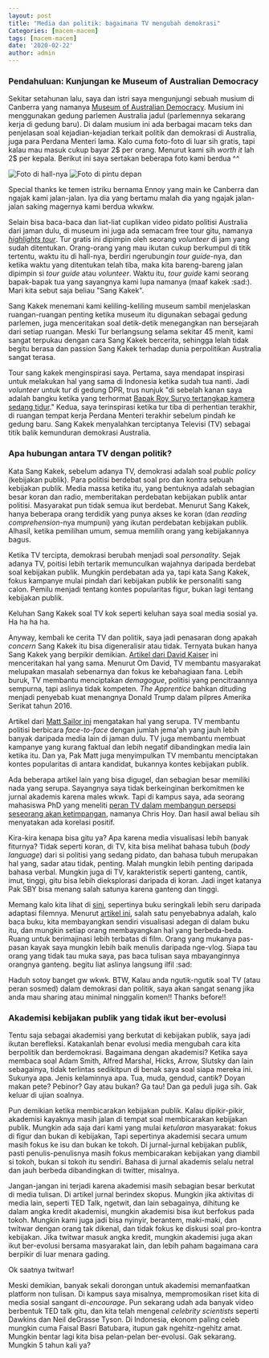 ```yaml
---
layout: post
title: "Media dan politik: bagaimana TV mengubah demokrasi"
Categories: [macem-macem]
tags: [macem-macem]
date: '2020-02-22'
author: admin
---
```

### Pendahuluan: Kunjungan ke Museum of Australian Democracy
Sekitar setahunan lalu, saya dan istri saya mengunjungi sebuah musium di Canberra yang namanya [Museum of Australian Democracy](https://www.moadoph.gov.au/). Musium ini menggunakan gedung parlemen Australia jadul (parlemennya sekarang kerja di gedung baru). Di dalam musium ini ada berbagai macam teks dan penjelasan soal kejadian-kejadian terkait politik dan demokrasi di Australia, juga para Perdana Menteri lama. Kalo cuma foto-foto di luar sih gratis, tapi kalau mau masuk cukup bayar 2$ per orang. Menurut kami sih *worth it* lah 2$ per kepala. Berikut ini saya sertakan beberapa foto kami berdua ^^

![Foto di hall-nya](/images/oph111.jpg)
![Foto di pintu depan](/images/oph222.jpg)

Special thanks ke temen istriku bernama Ennoy yang main ke Canberra dan ngajak kami jalan-jalan. Iya dia yang bertamu malah dia yang ngajak jalan-jalan saking magernya kami berdua wkwkw.

Selain bisa baca-baca dan liat-liat cuplikan video pidato politisi Australia dari jaman dulu, di museum ini juga ada semacam free tour gitu, namanya [*highlights tour*](https://www.moadoph.gov.au/events/highlights-tour/#). Tur gratis ini dipimpin oleh seorang *volunteer* di jam yang sudah ditentukan. Orang-orang yang mau ikutan cukup berkumpul di titik tertentu, waktu itu di hall-nya, berdiri ngerubungin *tour guide*-nya, dan ketika waktu yang ditentukan telah tiba, maka kita bareng-bareng jalan dipimpin si *tour guide* atau *volunteer*. Waktu itu, *tour guide* kami seorang bapak-bapak tua yang sayangnya kami lupa namanya (maaf kakek :sad:). Mari kita sebut saja beliau "Sang Kakek".

Sang Kakek menemani kami keliling-keliling museum sambil menjelaskan ruangan-ruangan penting ketika museum itu digunakan sebagai gedung parlemen, juga menceritakan soal detik-detik menegangkan nan bersejarah dari setiap ruangan. Meski Tur berlangsung selama sekitar 45 menit, kami sangat terpukau dengan cara Sang Kakek bercerita, sehingga lelah tidak begitu berasa dan passion Sang Kakek terhadap dunia perpolitikan Australia sangat terasa.

Tour sang kakek menginspirasi saya. Pertama, saya mendapat inspirasi untuk melakukan hal yang sama di Indonesia ketika sudah tua nanti. Jadi *volunteer* untuk tur di gedung DPR, trus nunjuk "di sebelah kanan saya adalah bangku ketika yang terhormat [Bapak Roy Suryo tertangkap kamera sedang tidur](https://www.viva.co.id/berita/politik/301119-roy-suryo-foto-tidur-saat-skorsing-paripurna)." Kedua, saya terinspirasi ketika tur tiba di perhentian terakhir, di ruangan tempat kerja Perdana Menteri terakhir sebelum pindah ke gedung baru. Sang Kakek menyalahkan terciptanya Televisi (TV) sebagai titik balik kemunduran demokrasi Australia.

### Apa hubungan antara TV dengan politik?

Kata Sang Kakek, sebelum adanya TV, demokrasi adalah soal *public policy* (kebijakan publik). Para politisi berdebat soal pro dan kontra sebuah kebijakan publik. Media massa ketika itu, yang bentuknya adalah sebagian besar koran dan radio, memberitakan perdebatan kebijakan publik antar politisi. Masyarakat pun tidak semua ikut berdebat. Menurut Sang Kakek, hanya beberapa orang terdidik yang punya akses ke koran (dan *reading comprehension*-nya mumpuni) yang ikutan perdebatan kebijakan publik. Alhasil, ketika pemilihan umum, semua memilih orang yang kebijakannya bagus.

Ketika TV tercipta, demokrasi berubah menjadi soal *personality*. Sejak adanya TV, poitisi lebih tertarik memunculkan wajahnya daripada berdebat soal kebijakan publik. Mungkin perdebatan ada ya, tapi kata Sang Kakek, fokus kampanye mulai pindah dari kebijakan publik ke personaliti sang calon. Pemilu menjadi tentang kontes popularitas figur, bukan lagi tentang kebijakan publik.

Keluhan Sang Kakek soal TV kok seperti keluhan saya soal media sosial ya. Ha ha ha ha.

Anyway, kembali ke cerita TV dan politik, saya jadi penasaran dong apakah *concern* Sang Kakek itu bisa digeneralisir atau tidak. Ternyata bukan hanya Sang Kakek yang berpikir demikian. [Artikel dari David Kaiser](https://time.com/5211267/warning-television-american-politics/) ini menceritakan hal yang sama. Menurut Om David, TV membantu masyarakat melupakan masalah sebenarnya dan fokus ke kebahagiaan fana. Lebih buruk, TV membantu menciptakan *demagogue*, politisi yang pencitraannya sempurna, tapi aslinya tidak kompeten. *The Apprentice* bahkan dituding menjadi penyebab kuat menangnya Donald Trump dalam pilpres Amerika Serikat tahun 2016.

Artikel dari [Matt Sailor ini](https://people.howstuffworks.com/culture-traditions/tv-and-culture/advent-of-television-impact-politics.htm) mengatakan hal yang serupa. TV membantu politisi berbicara *face-to-face* dengan jumlah jema'ah yang jauh lebih banyak daripada media lain di jaman dulu. TV juga membantu membuat kampanye yang kurang faktual dan lebih negatif dibandingkan media lain ketika itu. Dan ya, Pak Matt juga menyimpulkan TV membantu menciptakan kontes popularitas di antara kandidat, bukannya kontes kebijakan publik.

Ada beberapa artikel lain yang bisa digugel, dan sebagian besar memiliki nada yang serupa. Sayangnya saya tidak berkeinginan berkomitmen ke jurnal akademis karena males wkwk. Tapi di kampus saya, ada seorang mahasiswa PhD yang meneliti [peran TV dalam membangun persepsi seseorang akan ketimpangan](https://crawford.anu.edu.au/news-events/events/11068/role-media-shaping-perceptions-inequality-indonesia), namanya Chris Hoy. Dan hasil awal beliau sih menyatakan ada korelasi positif.

Kira-kira kenapa bisa gitu ya? Apa karena media visualisasi lebih banyak fiturnya? Tidak seperti koran, di TV, kita bisa melihat bahasa tubuh (*body language*) dari si politisi yang sedang pidato, dan bahasa tubuh merupakan hal yang, sadar atau tidak, penting. Malah mungkin lebih penting daripada bahasa verbal. Mungkin juga di TV, karakteristik seperti ganteng, cantik, imut, tinggi, gitu bisa lebih dieksplorasi daripada di koran. Jadi inget katanya Pak SBY bisa menang salah satunya karena ganteng dan tinggi.

Memang kalo kita lihat di [sini](https://www.insidehook.com/daily_brief/arts-entertainment/new-data-shows-that-books-are-almost-always-better-than-their-movie-adaptations), sepertinya buku seringkali lebih seru daripada adaptasi filemnya. Menurut [artikel ini](https://highschool.latimes.com/university-prep-value-high-school/why-books-are-better-than-movies/), salah satu penyebabnya adalah, kalo baca buku, kita membayangkan sendiri visualisasi adegan di dalam buku itu, dan mungkin setiap orang membayangkan hal yang berbeda-beda. Ruang untuk berimajinasi lebih terbatas di film. Orang yang mukanya pas-pasan kayak saya mungkin lebih baik menulis daripada nge-vlog. Siapa tau orang yang tidak tau muka saya, pas baca tulisan saya mbayanginnya orangnya ganteng. begitu liat aslinya langsung ilfil :sad:

Haduh sotoy banget gw wkwk. BTW, Kalau anda ngutik-ngutik soal TV (atau peran sosmed) dalam demokrasi dan politik, saya akan sangat senang jika anda mau sharing atau minimal ninggalin komen!! Thanks before!!

### Akademisi kebijakan publik yang tidak ikut ber-evolusi

Tentu saja sebagai akademisi yang berkutat di kebijakan publik, saya jadi ikutan berefleksi. Katakanlah benar evolusi media mengubah cara kita berpolitik dan berdemokrasi. Bagaimana dengan akademisi? Ketika saya membaca soal Adam Smith, Alfred Marshal, Hicks, Arrow, Slutsky dan lain sebagainya, tidak terlintas sedikitpun di benak saya soal siapa mereka ini. Sukunya apa. Jenis kelaminnya apa. Tua, muda, gendud, cantik? Doyan makan pete? Pebinor? Gay atau bukan? Ga tau! Dan ga peduli juga sih. Gak keluar di ujian soalnya.

Pun demikian ketika membicarakan kebijakan publik. Kalau dipikir-pikir, akademisi kayaknya masih jalan di tempat soal membicarakan kebijakan publik. Mungkin ada saja dari kami yang mulai *ketularan* masyarakat: fokus di figur dan bukan di kebijakan, Tapi sepertinya akademisi secara umum masih fokus ke isu dan bukan ke tokoh. Di jurnal-jurnal kebijakan publik, pasti penulis-penulisnya masih fokus membicarakan kebijakan yang diambil si tokoh, bukan si tokoh itu sendiri. Bahasa di jurnal akademis selalu netral dan jauh berbeda dibandingkan di twitter, misalnya.

Jangan-jangan ini terjadi karena akademisi masih sebagian besar berkutat di media tulisan. Di artikel jurnal berindex skopus. Mungkin jika aktivitas di media lain, seperti TED Talk, ngetwit, dan lain sebagainya, dihitung ke dalam angka kredit akademisi, mungkin akademisi bisa ikut berfokus pada tokoh. Mungkin kami juga jadi bisa nyinyir, berantem, maki-maki, dan twitwar dengan orang tak dikenal, dan tidak fokus ke diskusi soal pro-kontra kebijakan. Jika twitwar masuk angka kredit, mungkin akademisi juga akan ikut ber-evolusi bersama masyarakat lain, dan lebih paham bagaimana cara berpikir di luar menara gading.

Ok saatnya twitwar!

Meski demikian, banyak sekali dorongan untuk akademisi memanfaatkan platform non tulisan. Di kampus saya misalnya, mempromosikan riset kita di media sosial sangant di-*encourage*. Pun sekarang udah ada banyak video berbentuk TED talk gitu, dan kita telah mengenal *celebrity scientists* seperti Dawkins dan Neil deGrasse Tyson. Di Indonesia, ekonom paling celeb mungkin cuma Faisal Basri Batubara, itupun gak ngehitz-ngehitz amat. Mungkin bentar lagi kita bisa pelan-pelan ber-evolusi. Gak sekarang. Mungkin 5 tahun kali ya?
